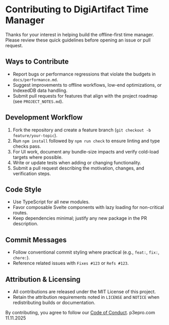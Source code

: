 # Contributing to DigiArtifact Time Manager

Thanks for your interest in helping build the offline-first time manager. Please review these quick guidelines before opening an issue or pull request.

## Ways to Contribute
- Report bugs or performance regressions that violate the budgets in `docs/performance.md`.
- Suggest improvements to offline workflows, low-end optimizations, or IndexedDB data handling.
- Submit pull requests for features that align with the project roadmap (see `PROJECT_NOTES.md`).

## Development Workflow
1. Fork the repository and create a feature branch (`git checkout -b feature/your-topic`).
2. Run `npm install` followed by `npm run check` to ensure linting and type checks pass.
3. For UI work, document any bundle-size impacts and verify cold-load targets where possible.
4. Write or update tests when adding or changing functionality.
5. Submit a pull request describing the motivation, changes, and verification steps.

## Code Style
- Use TypeScript for all new modules.
- Favor composable Svelte components with lazy loading for non-critical routes.
- Keep dependencies minimal; justify any new package in the PR description.

## Commit Messages
- Follow conventional commit styling where practical (e.g., `feat:`, `fix:`, `chore:`).
- Reference related issues with `Fixes #123` or `Refs #123`.

## Attribution & Licensing
- All contributions are released under the MIT License of this project.
- Retain the attribution requirements noted in `LICENSE` and `NOTICE` when redistributing builds or documentation.

By contributing, you agree to follow our [Code of Conduct](CODE_OF_CONDUCT.md).
p3epro.com 11.11.2025